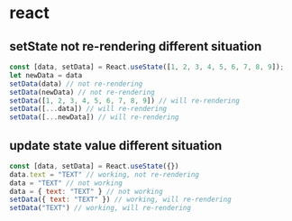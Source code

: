 # react

## setState not re-rendering different situation
```javascript
const [data, setData] = React.useState([1, 2, 3, 4, 5, 6, 7, 8, 9]);
let newData = data
setData(data) // not re-rendering
setData(newData) // not re-rendering
setData([1, 2, 3, 4, 5, 6, 7, 8, 9]) // will re-rendering
setData([...data]) // will re-rendering
setData([...newData]) // will re-rendering
```

## update state value different situation
```javascript
const [data, setData] = React.useState({})
data.text = "TEXT" // working, not re-rendering
data = "TEXT" // not working
data = { text: "TEXT" } // not working
setData({ text: "TEXT" }) // working, will re-rendering
setData("TEXT") // working, will re-rendering
```